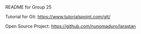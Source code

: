 README for Group 25

Tutorial for Git:
https://www.tutorialspoint.com/git/

Open Source Project:
https://github.com/nunomaduro/larastan
